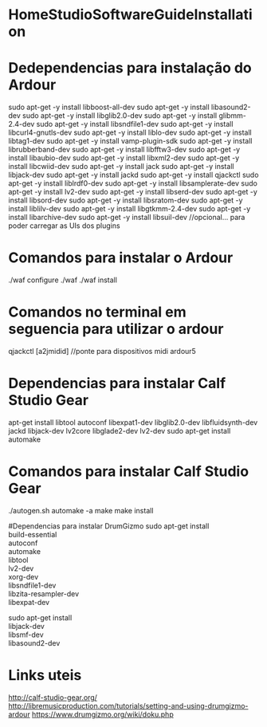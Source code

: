 # HomeStudioSoftwareGuideInstallation

# Dedependencias para instalação do Ardour

sudo apt-get -y install libboost-all-dev
sudo apt-get -y install libasound2-dev
sudo apt-get -y install libglib2.0-dev
sudo apt-get -y install glibmm-2.4-dev
sudo apt-get -y install libsndfile1-dev
sudo apt-get -y install libcurl4-gnutls-dev
sudo apt-get -y install liblo-dev
sudo apt-get -y install libtag1-dev
sudo apt-get -y install vamp-plugin-sdk
sudo apt-get -y install librubberband-dev
sudo apt-get -y install libfftw3-dev
sudo apt-get -y install libaubio-dev
sudo apt-get -y install libxml2-dev
sudo apt-get -y install libcwiid-dev
sudo apt-get -y install jack
sudo apt-get -y install libjack-dev
sudo apt-get -y install jackd
sudo apt-get -y install qjackctl
sudo apt-get -y install liblrdf0-dev
sudo apt-get -y install libsamplerate-dev
sudo apt-get -y install lv2-dev
sudo apt-get -y install libserd-dev
sudo apt-get -y install libsord-dev
sudo apt-get -y install libsratom-dev
sudo apt-get -y install liblilv-dev
sudo apt-get -y install libgtkmm-2.4-dev
sudo apt-get -y install libarchive-dev
sudo apt-get -y install libsuil-dev //opcional... para poder carregar as UIs dos plugins

# Comandos para instalar o Ardour
./waf configure
./waf
./waf install

# Comandos no terminal em seguencia para utilizar o ardour
qjackctl
[a2jmidid] //ponte para dispositivos midi
ardour5

# Dependencias para instalar Calf Studio Gear
apt-get install libtool autoconf libexpat1-dev libglib2.0-dev libfluidsynth-dev jackd libjack-dev lv2core libglade2-dev lv2-dev
sudo apt-get install automake

# Comandos para instalar Calf Studio Gear
./autogen.sh
automake -a
make
make install

#Dependencias para instalar DrumGizmo
sudo apt-get install \
  build-essential \
  autoconf \
  automake \
  libtool \
  lv2-dev \
  xorg-dev \
  libsndfile1-dev \
  libzita-resampler-dev \
  libexpat-dev
  
  sudo apt-get install \
  libjack-dev \
  libsmf-dev \
  libasound2-dev
  
  # Links uteis
  http://calf-studio-gear.org/
  http://libremusicproduction.com/tutorials/setting-and-using-drumgizmo-ardour
  https://www.drumgizmo.org/wiki/doku.php
